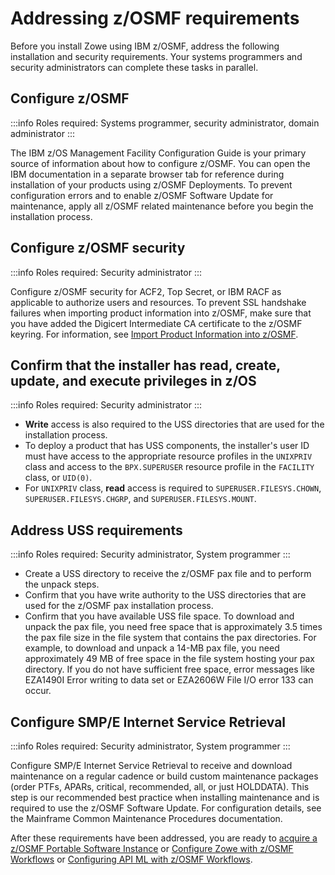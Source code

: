 # Addressing z/OSMF requirements

Before you install Zowe using IBM z/OSMF, address the following installation and security requirements. Your systems programmers and security administrators can complete these tasks in parallel.  

## Configure z/OSMF

:::info Roles required: Systems programmer, security administrator, domain administrator
:::

The IBM z/OS Management Facility Configuration Guide is your primary source of information about how to configure z/OSMF. You can open the IBM documentation in a separate browser tab for reference during installation of your products using z/OSMF Deployments. To prevent configuration errors and to enable z/OSMF Software Update for maintenance, apply all z/OSMF related maintenance before you begin the installation process.

## Configure z/OSMF security
    
:::info Roles required: Security administrator
:::

Configure z/OSMF security for ACF2, Top Secret, or IBM RACF as applicable to authorize users and resources. To prevent SSL handshake failures when importing product information into z/OSMF, make sure that you have added the Digicert Intermediate CA certificate to the z/OSMF keyring. For information, see [Import Product Information into z/OSMF](https://techdocs.broadcom.com/us/en/ca-mainframe-software/traditional-management/mainframe-common-maintenance-procedures/1-0/getting-started/z-osmf-requirements/import-product-information-into-z-osmf.html).

## Confirm that the installer has read, create, update, and execute privileges in z/OS

:::info Roles required: Security administrator
:::

* **Write** access is also required to the USS directories that are used for the installation process. 
* To deploy a product that has USS components, the installer's user ID must have access to the appropriate resource profiles in the `UNIXPRIV` class and access to the `BPX.SUPERUSER` resource profile in the `FACILITY` class, or `UID(0)`. 
* For `UNIXPRIV` class, **read** access is required to `SUPERUSER.FILESYS.CHOWN`, `SUPERUSER.FILESYS.CHGRP`, and `SUPERUSER.FILESYS.MOUNT`.

## Address USS requirements

:::info Roles required: Security administrator, System programmer
::: 

* Create a USS directory to receive the z/OSMF pax file and to perform the unpack steps.
* Confirm that you have write authority to the USS directories that are used for the z/OSMF pax installation process.
* Confirm that you have available USS file space.
To download and unpack the pax file, you need free space that is approximately 3.5 times the pax file size in the file system that contains the pax directories. For example, to download and unpack a 14-MB pax file, you need approximately 49 MB of free space in the file system hosting your pax directory. If you do not have sufficient free space, error messages like EZA1490I Error writing to data set or EZA2606W File I/O error 133 can occur.   

## Configure SMP/E Internet Service Retrieval

:::info Roles required: Security administrator, System programmer
:::

Configure SMP/E Internet Service Retrieval to receive and download maintenance on a regular cadence or build custom maintenance packages (order PTFs, APARs, critical, recommended, all, or just HOLDDATA). This step is our recommended best practice when installing maintenance and is required to use the z/OSMF Software Update. For configuration details, see the Mainframe Common Maintenance Procedures documentation.	

After these requirements have been addressed, you are ready to [acquire a z/OSMF Portable Software Instance](./install-zowe-pswi-acquire/#download-the-portable-software-instance-from-zowe-downloads) or [Configure Zowe with z/OSMF Workflows](./configure-zowe-zosmf-workflow.md) or [Configuring API ML with z/OSMF Workflows](./configure-apiml-zosmf-workflow-2-18.md).
